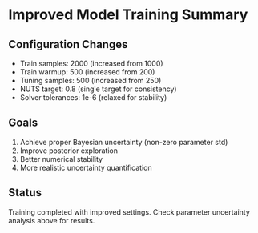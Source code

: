 # Improved Model Training Summary

## Configuration Changes
- Train samples: 2000 (increased from 1000)
- Train warmup: 500 (increased from 200)
- Tuning samples: 500 (increased from 250)
- NUTS target: 0.8 (single target for consistency)
- Solver tolerances: 1e-6 (relaxed for stability)

## Goals
1. Achieve proper Bayesian uncertainty (non-zero parameter std)
2. Improve posterior exploration
3. Better numerical stability
4. More realistic uncertainty quantification

## Status
Training completed with improved settings.
Check parameter uncertainty analysis above for results.
